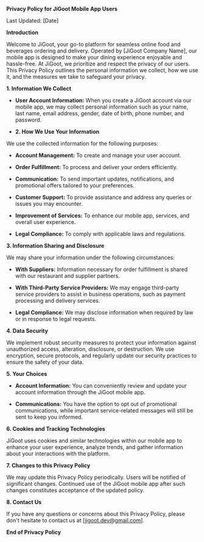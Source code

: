 **Privacy Policy for JiGoot Mobile App Users**

Last Updated: [Date]

**Introduction**

Welcome to JiGoot, your go-to platform for seamless online food and beverages ordering and delivery. Operated by [JiGoot Company Name], our mobile app is designed to make your dining experience enjoyable and hassle-free. At JiGoot, we prioritize and respect the privacy of our users. This Privacy Policy outlines the personal information we collect, how we use it, and the measures we take to safeguard your privacy.

**1. Information We Collect**

- **User Account Information:** When you create a JiGoot account via our mobile app, we may collect personal information such as your name, last name, email address, gender, date of birth, phone number, and password.

- **2. How We Use Your Information**

We use the collected information for the following purposes:

- **Account Management:** To create and manage your user account.

- **Order Fulfillment:** To process and deliver your orders efficiently.

- **Communication:** To send important updates, notifications, and promotional offers tailored to your preferences.

- **Customer Support:** To provide assistance and address any queries or issues you may encounter.

- **Improvement of Services:** To enhance our mobile app, services, and overall user experience.

- **Legal Compliance:** To comply with applicable laws and regulations.

**3. Information Sharing and Disclosure**

We may share your information under the following circumstances:

- **With Suppliers:** Information necessary for order fulfillment is shared with our restaurant and supplier partners.

- **With Third-Party Service Providers:** We may engage third-party service providers to assist in business operations, such as payment processing and delivery services.

- **Legal Compliance:** We may disclose information when required by law or in response to legal requests.

**4. Data Security**

We implement robust security measures to protect your information against unauthorized access, alteration, disclosure, or destruction. We use encryption, secure protocols, and regularly update our security practices to ensure the safety of your data.

**5. Your Choices**

- **Account Information:** You can conveniently review and update your account information through the JiGoot mobile app.

- **Communications:** You have the option to opt out of promotional communications, while important service-related messages will still be sent to keep you informed.

**6. Cookies and Tracking Technologies**

JiGoot uses cookies and similar technologies within our mobile app to enhance your user experience, analyze trends, and gather information about your interactions with the platform.

**7. Changes to this Privacy Policy**

We may update this Privacy Policy periodically. Users will be notified of significant changes. Continued use of the JiGoot mobile app after such changes constitutes acceptance of the updated policy.

**8. Contact Us**

If you have any questions or concerns about this Privacy Policy, please don't hesitate to contact us at [jigoot.dev@gmail.com].

**End of Privacy Policy**
